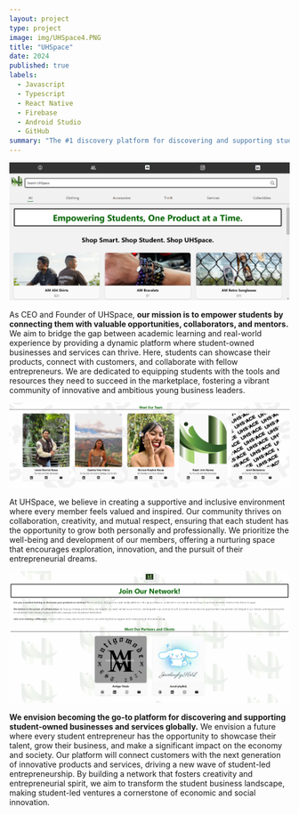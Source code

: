 ```yaml
---
layout: project
type: project
image: img/UHSpace4.PNG
title: "UHSpace"
date: 2024
published: true
labels:
  - Javascript
  - Typescript
  - React Native
  - Firebase
  - Android Studio
  - GitHub
summary: "The #1 discovery platform for discovering and supporting student-owned businesses and services globally."
---
```


<img class="img-fluid" src="../img/UHSpaceHome.png">

As CEO and Founder of UHSpace, <strong>our mission is to empower students by connecting them with valuable opportunities, collaborators, and mentors.</strong> We aim to bridge the gap between academic learning and real-world experience by providing a dynamic platform where student-owned businesses and services can thrive. Here, students can showcase their products, connect with customers, and collaborate with fellow entrepreneurs. We are dedicated to equipping students with the tools and resources they need to succeed in the marketplace, fostering a vibrant community of innovative and ambitious young business leaders.

<img class="img-fluid" src="../img/UHSpaceAbout.png">

At UHSpace, we believe in creating a supportive and inclusive environment where every member feels valued and inspired. Our community thrives on collaboration, creativity, and mutual respect, ensuring that each student has the opportunity to grow both personally and professionally. We prioritize the well-being and development of our members, offering a nurturing space that encourages exploration, innovation, and the pursuit of their entrepreneurial dreams.

<img class="img-fluid" src="../img/UHSpacePartner.png">

<strong>We envision becoming the go-to platform for discovering and supporting student-owned businesses and services globally.</strong> We envision a future where every student entrepreneur has the opportunity to showcase their talent, grow their business, and make a significant impact on the economy and society. Our platform will connect customers with the next generation of innovative products and services, driving a new wave of student-led entrepreneurship. By building a network that fosters creativity and entrepreneurial spirit, we aim to transform the student business landscape, making student-led ventures a cornerstone of economic and social innovation.
